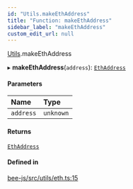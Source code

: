 ```yaml
---
id: "Utils.makeEthAddress"
title: "Function: makeEthAddress"
sidebar_label: "makeEthAddress"
custom_edit_url: null
---
```


[Utils](../namespaces/Utils.md).makeEthAddress

▸ **makeEthAddress**(`address`): [`EthAddress`](../types/Utils.EthAddress.md)

#### Parameters

| Name | Type |
| :------ | :------ |
| `address` | `unknown` |

#### Returns

[`EthAddress`](../types/Utils.EthAddress.md)

#### Defined in

[bee-js/src/utils/eth.ts:15](https://github.com/ethersphere/bee-js/blob/2c8b9d1/src/utils/eth.ts#L15)
